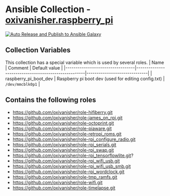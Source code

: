 # Ansible Collection - [oxivanisher.raspberry_pi](https://galaxy.ansible.com/ui/repo/published/oxivanisher/raspberry_pi/)

[![Auto Release and Publish to Ansible Galaxy](https://github.com/oxivanisher/collection-raspberry_pi/actions/workflows/release-new-version.yml/badge.svg)](https://github.com/oxivanisher/collection-raspberry_pi/actions/workflows/release-new-version.yml)

## Collection Variables
This collection has a special variable which is used by several roles.
| Name                             | Comment                                             | Default value                |
|----------------------------------|-----------------------------------------------------|------------------------------|
| raspberry_pi_boot_dev            | Raspberry pi boot dev (used for editing config.txt) | `/dev/mmcblk0p1`             |


## Contains the following roles
* https://github.com/oxivanisher/role-hifiberry.git
* https://github.com/oxivanisher/role-james_on_rpi.git
* https://github.com/oxivanisher/role-octoprint.git
* https://github.com/oxivanisher/role-piaware.git
* https://github.com/oxivanisher/role-retropi_roms.git
* https://github.com/oxivanisher/role-rpi_configure_radio.git
* https://github.com/oxivanisher/role-rpi_serials.git
* https://github.com/oxivanisher/role-rpi_swap.git
* https://github.com/oxivanisher/role-rpi_tensorflowlite.git?
* https://github.com/oxivanisher/role-rpi_wifi_usb.git
* https://github.com/oxivanisher/role-rpi_wifi_usb_smb.git
* https://github.com/oxivanisher/role-rpi_wordclock.git
* https://github.com/oxivanisher/role-tmp_ramfs.git
* https://github.com/oxivanisher/role-wifi.git
* https://github.com/oxivanisher/role-timelapse.git
